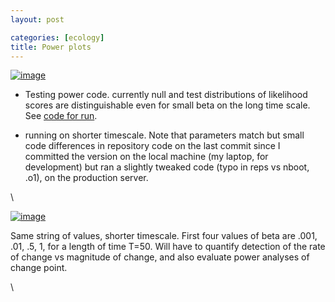 ```yaml
---
layout: post

categories: [ecology]
title: Power plots
---
```







 








[![image](http://farm5.static.flickr.com/4125/4990607836_ed7ab13d3d.jpg)](http://www.flickr.com/photos/cboettig/4990607836/)

-   Testing power code. currently null and test distributions of
    likelihood scores are distinguishable even for small beta on the
    long time scale. See [code for
    run](http://github.com/cboettig/structured-populations/blob/e47014434e8924ee586be6d5c141c914970a9bd4/demos/warning_example2.R "http://github.com/cboettig/structured-populations/blob/e47014434e8924ee586be6d5c141c914970a9bd4/demos/warning_example2.R").

-   running on shorter timescale. Note that parameters match but small
    code differences in repository code on the last commit since I
    committed the version on the local machine (my laptop, for
    development) but ran a slightly tweaked code (typo in reps vs nboot,
    .o1), on the production server.

\

[![image](http://farm5.static.flickr.com/4130/4991026870_19829f95b9.jpg)](http://www.flickr.com/photos/cboettig/4991026870/)

Same string of values, shorter timescale. First four values of beta are
.001, .01, .5, 1, for a length of time T=50. Will have to quantify
detection of the rate of change vs magnitude of change, and also
evaluate power analyses of change point.

\

